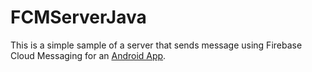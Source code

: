 # FCMServerJava

This is a simple sample of a server that sends message using Firebase Cloud Messaging for an [Android App](https://github.com/wdcunha/FirebaseNotificationAndroid).
